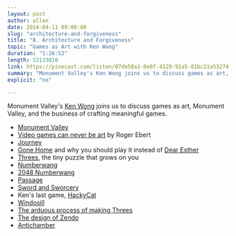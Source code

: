 ```yaml
---
layout: post
author: allen
date: 2014-04-11 09:00:00
slug: "architecture-and-forgiveness"
title: "8. Architecture and Forgiveness"
topic: "Games as Art with Ken Wong"
duration: "1:26:52"
length: 52133010
link: https://pinecast.com/listen/07de58a3-0e8f-4129-91a5-81bc21a53274.mp3?source=rss&amp;aid=87704537-5aa3-471f-b91b-8ef24509bbfb.mp3
summary: "Monument Valley's Ken Wong joins us to discuss games as art, Monument Valley, and the business of crafting meaningful games."
explicit: "no"

---
```


Monument Valley's [Ken Wong](http://www.twitter.com/kenwongart) joins us to discuss games as art, Monument Valley, and the business of crafting meaningful games.

- [Monument Valley](http://www.monumentvalleygame.com/)
- [Video games can never be art](http://www.rogerebert.com/rogers-journal/video-games-can-never-be-art) by Roger Ebert
- [Journey][1]
- [Gone Home](http://www.gonehomegame.com/) and why you should play it instead of [Dear Esther](http://dear-esther.com/)
- [Threes](http://www.threesgame.com/), the tiny puzzle that grows on you
- [Numberwang](https://www.youtube.com/watch?v=qjOZtWZ56lc)
- [2048 Numberwang](http://louhuang.com/2048-numberwang/)
- [Passage](http://hcsoftware.sourceforge.net/passage/)
- [Sword and Sworcery](http://www.swordandsworcery.com/)
- Ken's last game, [HackyCat](http://www.hackycat.com/)
- [Windosill](http://windosill.com/)
- [The arduous process of making Threes](http://asherv.com/threes/threemails/)
- [The design of Zendo](http://www.koryheath.com/zendo/design-history/)
- [Antichamber](http://www.antichamber-game.com/)

[1]: http://en.wikipedia.org/wiki/Journey_(2012_video_game)
